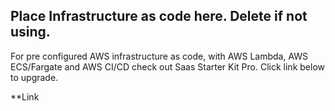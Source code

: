 ## Place Infrastructure as code here. Delete if not using.

For pre configured AWS infrastructure as code, with AWS Lambda, AWS ECS/Fargate and AWS CI/CD check out Saas Starter Kit Pro. Click link below to upgrade.

\*\*Link
